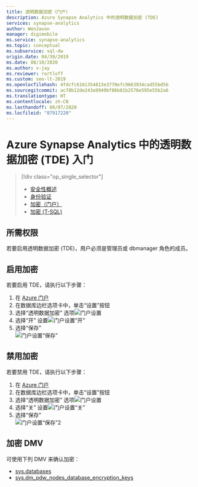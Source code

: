 ```yaml
---
title: 透明数据加密（门户）
description: Azure Synapse Analytics 中的透明数据加密 (TDE)
services: synapse-analytics
author: WenJason
manager: digimobile
ms.service: synapse-analytics
ms.topic: conceptual
ms.subservice: sql-dw
origin.date: 04/30/2019
ms.date: 08/10/2020
ms.author: v-jay
ms.reviewer: rortloff
ms.custom: seo-lt-2019
ms.openlocfilehash: 4fdcfc6161354813e3770efc9663934cad55bd5b
ms.sourcegitcommit: ac70b12de243a9949bf86b81b2576e595e55b2a6
ms.translationtype: HT
ms.contentlocale: zh-CN
ms.lasthandoff: 08/07/2020
ms.locfileid: "87917220"
---
```

# <a name="get-started-with-transparent-data-encryption-tde-in-azure-synapse-analytics"></a>Azure Synapse Analytics 中的透明数据加密 (TDE) 入门

> [!div class="op_single_selector"]
>
> * [安全性概述](sql-data-warehouse-overview-manage-security.md)
> * [身份验证](sql-data-warehouse-authentication.md)
> * [加密（门户）](sql-data-warehouse-encryption-tde.md)
> * [加密 (T-SQL)](sql-data-warehouse-encryption-tde-tsql.md)

## <a name="required-permissions"></a>所需权限

若要启用透明数据加密 (TDE)，用户必须是管理员或 dbmanager 角色的成员。

## <a name="enabling-encryption"></a>启用加密

若要启用 TDE，请执行以下步骤：

1. 在 [Azure 门户](https://portal.azure.cn)
2. 在数据库边栏选项卡中，单击“设置”按钮 
3. 选择“透明数据加密”  选项![门户设置](./media/sql-data-warehouse-security-tde/sql-data-warehouse-security-tde-portal-settings.png)
4. 选择“开”  设置![门户设置“开”](./media/sql-data-warehouse-security-tde/sql-data-warehouse-security-tde-portal-settings-on.png)
5. 选择“保存”  
   ![门户设置“保存”](./media/sql-data-warehouse-security-tde/sql-data-warehouse-security-tde-portal-settings-save.png)  

## <a name="disabling-encryption"></a>禁用加密

若要禁用 TDE，请执行以下步骤：

1. 在 [Azure 门户](https://portal.azure.cn)
2. 在数据库边栏选项卡中，单击“设置”按钮 
3. 选择“透明数据加密”  选项![门户设置](./media/sql-data-warehouse-security-tde/sql-data-warehouse-security-tde-portal-settings.png)
4. 选择“关”  设置![门户设置“关”](./media/sql-data-warehouse-security-tde/sql-data-warehouse-security-tde-portal-settings-off.png)
5. 选择“保存”  
   ![门户设置“保存”2](./media/sql-data-warehouse-security-tde/sql-data-warehouse-security-tde-portal-settings-save2.png)  

## <a name="encryption-dmvs"></a>加密 DMV

可使用下列 DMV 来确认加密：

* [sys.databases](https://docs.microsoft.com/sql/relational-databases/system-catalog-views/sys-databases-transact-sql?toc=/synapse-analytics/sql-data-warehouse/toc.json&bc=/synapse-analytics/sql-data-warehouse/breadcrumb/toc.json&view=azure-sqldw-latest)
* [sys.dm_pdw_nodes_database_encryption_keys](https://docs.microsoft.com/sql/relational-databases/system-dynamic-management-views/sys-dm-pdw-nodes-database-encryption-keys-transact-sql?toc=/synapse-analytics/sql-data-warehouse/toc.json&bc=/synapse-analytics/sql-data-warehouse/breadcrumb/toc.json&view=azure-sqldw-latest)
